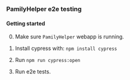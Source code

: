 ### PamilyHelper e2e testing


#### Getting started

0. Make sure `PamilyHelper` webapp is running.

1. Install cypress with: `npm install cypress`

2. Run `npm run cypress:open`

3. Run e2e tests.